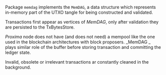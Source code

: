 Package `memdag` implements the `MemDAG`, a data structure which represents in-memory part of the UTXO tangle 
for being constructed and validated.

Transactions first appear as vertices of _MemDAG_, only after validation they are persisted to the TxBytesStore.

_Proxima_ node does not have (and does not need) a mempool like the one used in the blockchain architectures with block proposers.
_MemDAG _ plays similar role of the buffer before storing transaction and committing the ledger state.

Invalid, obsolete or irrelevant transactions ar constantly cleaned in the background.
